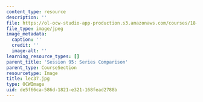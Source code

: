 ```yaml
---
content_type: resource
description: ''
file: https://ol-ocw-studio-app-production.s3.amazonaws.com/courses/18-01sc-single-variable-calculus-fall-2010/de5f66ca586d1821e321168fead2788b_lec37.jpg
file_type: image/jpeg
image_metadata:
  caption: ''
  credit: ''
  image-alt: ''
learning_resource_types: []
parent_title: 'Session 95: Series Comparison'
parent_type: CourseSection
resourcetype: Image
title: lec37.jpg
type: OCWImage
uid: de5f66ca-586d-1821-e321-168fead2788b
---
```

